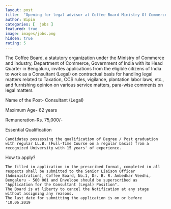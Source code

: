 ```yaml
---
layout: post
title:  "Opening for legal advisor at Coffee Board Ministry Of Commerce & Industry"
author: Bipin
categories: [  jobs ]
featured: true
image: images/jobs.png
hidden: true
rating: 5
---
```

The Coffee Board, a statutory organization under the Ministry of Commerce and industry, Department of Commerce, Government of India with its Head Quarter in Bengaluru, invites applications from the eligible citizens of India to work as a Consultant (Legal) on contractual basis for handling legal matters related to Taxation, CCS rules, vigilance, plantation labor laws, etc., and furnishing opinion on various service matters, para-wise comments on legal matters

Name of the Post- Consultant (Legal)

Maximum Age- 62 years

Remuneration-Rs. 75,000/-

Essential Qualification

    Candidates possessing the qualification of Degree / Post graduation with regular LL.B. (Full-Time Course on a regular basis) from a recognized University with 15 years' of experience.

How to apply?

    The filled in application in the prescribed format, completed in all respects shall be submitted to the Senior Liaison Officer (Administration), Coffee Board, No.1, Dr. B. R. Ambedkar Veedhi, Bengaluru - 560 001 and Envelope should be superscribed as "Application for the Consultant (Legal) Position".
    The Board is at liberty to cancel the Notification at any stage without assigning any reasons.
    The last date for submitting the application is on or before '10.06.2019